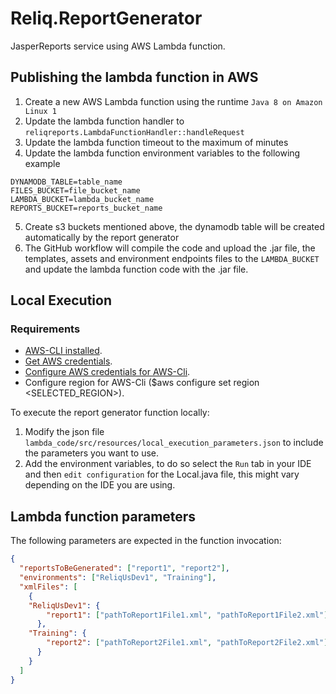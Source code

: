 # Reliq.ReportGenerator

JasperReports service using AWS Lambda function.

## Publishing the lambda function in AWS
1. Create a new AWS Lambda function using the runtime `Java 8 on Amazon Linux 1`
2. Update the lambda function handler to `reliqreports.LambdaFunctionHandler::handleRequest`
3. Update the lambda function timeout to the maximum of minutes
4. Update the lambda function environment variables to the following example
```dotenv
DYNAMODB_TABLE=table_name
FILES_BUCKET=file_bucket_name
LAMBDA_BUCKET=lambda_bucket_name
REPORTS_BUCKET=reports_bucket_name
```
5. Create s3 buckets mentioned above, the dynamodb table will be created automatically by the report generator
6. The GitHub workflow will compile the code and upload the .jar file, the templates, assets and environment endpoints files to the `LAMBDA_BUCKET` and update the
   lambda function code with the .jar file.

## Local Execution

### Requirements
* [AWS-CLI installed](https://docs.aws.amazon.com/cli/latest/userguide/getting-started-install.html).
* [Get AWS credentials](https://docs.aws.amazon.com/en_en/general/latest/gr/aws-sec-cred-types.html#access-keys-and-secret-access-keys).
* [Configure AWS credentials for AWS-Cli](https://docs.aws.amazon.com/cli/latest/userguide/cli-configure-files.html).
* Configure region for AWS-Cli ($aws configure set region <SELECTED_REGION>).

To execute the report generator function locally:

1. Modify the json file `lambda_code/src/resources/local_execution_parameters.json` to include the parameters you want to use.
2. Add the environment variables, to do so select the `Run` tab in your IDE and then `edit configuration`
for the Local.java file, this might vary depending on the IDE you are using.

## Lambda function parameters
The following parameters are expected in the function invocation:

```json
{
  "reportsToBeGenerated": ["report1", "report2"],
  "environments": ["ReliqUsDev1", "Training"],
  "xmlFiles": [
    {
    "ReliqUsDev1": {
        "report1": ["pathToReport1File1.xml", "pathToReport1File2.xml"]
      },
    "Training": {
        "report2": ["pathToReport2File1.xml", "pathToReport2File2.xml"]
      }
    }
  ]
}
```

